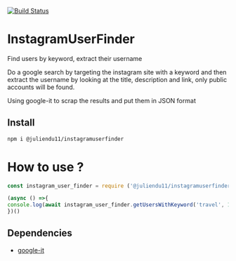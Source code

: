[![Build Status](https://travis-ci.org/juliendu11/InstagramUserFinder.svg?branch=master)](https://travis-ci.org/juliendu11/InstagramUserFinder)

# InstagramUserFinder
Find users by keyword, extract their username

Do a google search by targeting the instagram site with a keyword and then extract the username by looking at the title, description and link, only public accounts will be found.

Using google-it to scrap the results and put them in JSON format

## Install

```bash
npm i @juliendu11/instagramuserfinder
```

# How to use ?

````javascript
const instagram_user_finder = require ('@juliendu11/instagramuserfinder');

(async () =>{
console.log(await instagram_user_finder.getUsersWithKeyword('travel', 100)) //('keyword', limit (default is 100))
})()
````



## Dependencies

- [google-it](https://www.npmjs.com/package/google-it)
